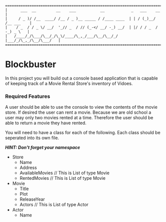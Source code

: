 
```
=================================================================================
|      ___  __         __    ___           __            _   ___    __          |
|     / _ )/ /__  ____/ /__ / _ )__ _____ / /____ ____  | | / (_)__/ /__ ___    |
|    / _  / / _ \/ __/  '_// _  / // (_-</ __/ -_) __/  | |/ / / _  / -_) _ \   |
|   /____/_/\___/\__/_/\_\/____/\_,_/___/\__/\__/_/     |___/_/\_,_/\__/\___/   |
=================================================================================
 ```                                                               

# Blockbuster

In this project you will build out a console based application that is capable of keeping track of a Movie Rental Store's inventory of Vidoes. 

### Required Features
A user should be able to use the console to view the contents of the movie store. If desired the user can rent a movie. Because we are old school a user may only two movies rented at a time. Therefore the user should be able to return a movie they have rented.

You will need to have a class for each of the following. Each class should be seperated into its own file. 

***HINT: Don't forget your namespace***

- Store
  - Name
  - Address
  - AvailableMovies // This is List of type Movie
  - RentedMovies // This is List of type Movie
- Movie
  - Title
  - Plot
  - ReleaseYear
  - Actors // This is List of type Actor
- Actor
  - Name



